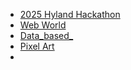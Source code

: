 - [2025 Hyland Hackathon](Home.md)
- [Web World](WebWorld/Home.md)
- [Data_based_](DataBased/Home.md)
- [Pixel Art](PixelArt/Home.md)
- 